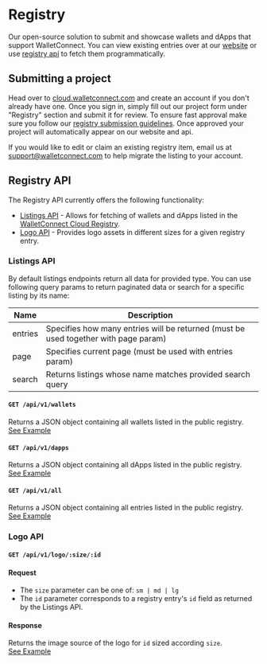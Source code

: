 # Registry

Our open-source solution to submit and showcase wallets and dApps that support WalletConnect. You can view existing entries over at our [website](https://walletconnect.com/registry) or use [registry api](#registry-api) to fetch them programmatically.

## Submitting a project

Head over to [cloud.walletconnect.com](https://cloud.walletconnect.com/) and create an account if you don't already have one. Once you sign in, simply fill out our project form under "Registry" section and submit it for review. To ensure fast approval make sure you follow our [registry submission guidelines](https://walletconnect.com/registry/guidelines). Once approved your project will automatically appear on our website and api.

If you would like to edit or claim an existing registry item, email us at support@walletconnect.com to help migrate the listing to your account.

## Registry API

The Registry API currently offers the following functionality:

- [Listings API](#listings-api) - Allows for fetching of wallets and dApps listed in the [WalletConnect Cloud Registry](https://walletconnect.com/registry).
- [Logo API](#logo-api) - Provides logo assets in different sizes for a given registry entry.

### Listings API

By default listings endpoints return all data for provided type. You can use following query params to return paginated data or search for a specific listing by its name:

| Name    | Description                                                                         |
| ------- | ----------------------------------------------------------------------------------- |
| entries | Specifies how many entries will be returned (must be used together with page param) |
| page    | Specifies current page (must be used with entries param)                            |
| search  | Returns listings whose name matches provided search query                           |

#### `GET /api/v1/wallets`

Returns a JSON object containing all wallets listed in the public registry. <br />
[See Example](https://registry.walletconnect.com/api/v1/wallets?entries=5&page=1)

#### `GET /api/v1/dapps`

Returns a JSON object containing all dApps listed in the public registry. <br />
[See Example](https://registry.walletconnect.com/api/v1/dapps?entries=5&page=1)

#### `GET /api/v1/all`

Returns a JSON object containing all entries listed in the public registry. <br />
[See Example](https://registry.walletconnect.com/api/v1/all?entries=5&page=1)

### Logo API

#### `GET /api/v1/logo/:size/:id`

#### Request

- The `size` parameter can be one of: `sm | md | lg`
- The `id` parameter corresponds to a registry entry's `id` field as returned by the Listings API.

#### Response

Returns the image source of the logo for `id` sized according `size`. <br />
[See Example](https://registry.walletconnect.com/api/v1/logo/lg/d2ae9c3c2782806fd6db704bf40ef0238af9470d7964ae566114a033f4a9a110)
